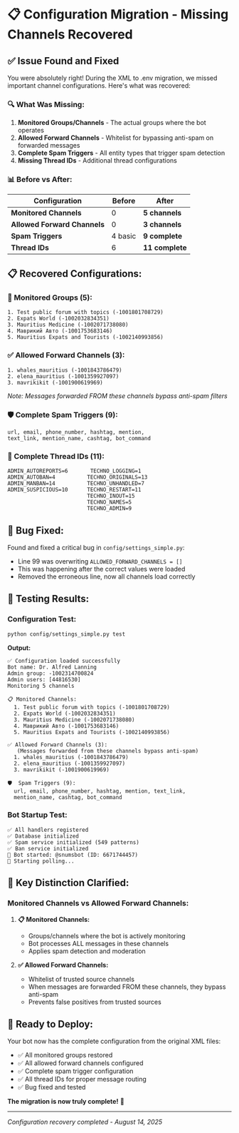 # 📋 Configuration Migration - Missing Channels Recovered

## ✅ **Issue Found and Fixed**

You were absolutely right! During the XML to .env migration, we missed important channel configurations. Here's what was recovered:

### 🔍 **What Was Missing:**

1. **Monitored Groups/Channels** - The actual groups where the bot operates
2. **Allowed Forward Channels** - Whitelist for bypassing anti-spam on forwarded messages  
3. **Complete Spam Triggers** - All entity types that trigger spam detection
4. **Missing Thread IDs** - Additional thread configurations

### 📊 **Before vs After:**

| **Configuration** | **Before** | **After** |
|-------------------|------------|-----------|
| **Monitored Channels** | 0 | **5 channels** |
| **Allowed Forward Channels** | 0 | **3 channels** |
| **Spam Triggers** | 4 basic | **9 complete** |
| **Thread IDs** | 6 | **11 complete** |

## 📋 **Recovered Configurations:**

### **🎯 Monitored Groups (5):**
```
1. Test public forum with topics (-1001801708729)
2. Expats World (-1002032834351)  
3. Mauritius Medicine (-1002071738080)
4. Маврикий Авто (-1001753683146)
5. Mauritius Expats and Tourists (-1002140993856)
```

### **✅ Allowed Forward Channels (3):**
```
1. whales_mauritius (-1001843786479)
2. elena_mauritius (-1001359927097) 
3. mavrikikit (-1001900619969)
```
*Note: Messages forwarded FROM these channels bypass anti-spam filters*

### **🛡️ Complete Spam Triggers (9):**
```
url, email, phone_number, hashtag, mention, 
text_link, mention_name, cashtag, bot_command
```

### **📨 Complete Thread IDs (11):**
```
ADMIN_AUTOREPORTS=6       TECHNO_LOGGING=1
ADMIN_AUTOBAN=4          TECHNO_ORIGINALS=13  
ADMIN_MANBAN=14          TECHNO_UNHANDLED=7
ADMIN_SUSPICIOUS=10      TECHNO_RESTART=11
                         TECHNO_INOUT=15
                         TECHNO_NAMES=5
                         TECHNO_ADMIN=9
```

## 🐛 **Bug Fixed:**

Found and fixed a critical bug in `config/settings_simple.py`:
- Line 99 was overwriting `ALLOWED_FORWARD_CHANNELS = []` 
- This was happening after the correct values were loaded
- Removed the erroneous line, now all channels load correctly

## 🧪 **Testing Results:**

### **Configuration Test:**
```bash
python config/settings_simple.py test
```

**Output:**
```
✅ Configuration loaded successfully
Bot name: Dr. Alfred Lanning
Admin group: -1002314700824
Admin users: [44816530]
Monitoring 5 channels

📋 Monitored Channels:
  1. Test public forum with topics (-1001801708729)
  2. Expats World (-1002032834351)
  3. Mauritius Medicine (-1002071738080)
  4. Маврикий Авто (-1001753683146)
  5. Mauritius Expats and Tourists (-1002140993856)

✅ Allowed Forward Channels (3):
   (Messages forwarded from these channels bypass anti-spam)
  1. whales_mauritius (-1001843786479)
  2. elena_mauritius (-1001359927097)
  3. mavrikikit (-1001900619969)

🛡️  Spam Triggers (9):
  url, email, phone_number, hashtag, mention, text_link, 
  mention_name, cashtag, bot_command
```

### **Bot Startup Test:**
```
✅ All handlers registered
✅ Database initialized
✅ Spam service initialized (549 patterns)
✅ Ban service initialized  
🤖 Bot started: @snumsbot (ID: 6671744457)
🚀 Starting polling...
```

## 🎯 **Key Distinction Clarified:**

### **Monitored Channels vs Allowed Forward Channels:**

1. **📋 Monitored Channels:** 
   - Groups/channels where the bot is actively monitoring
   - Bot processes ALL messages in these channels
   - Applies spam detection and moderation

2. **✅ Allowed Forward Channels:**
   - Whitelist of trusted source channels
   - When messages are forwarded FROM these channels, they bypass anti-spam
   - Prevents false positives from trusted sources

## 🚀 **Ready to Deploy:**

Your bot now has the complete configuration from the original XML files:
- ✅ All monitored groups restored
- ✅ All allowed forward channels configured  
- ✅ Complete spam trigger configuration
- ✅ All thread IDs for proper message routing
- ✅ Bug fixed and tested

**The migration is now truly complete!** 🎉

---

*Configuration recovery completed - August 14, 2025*
